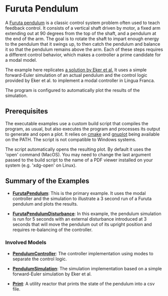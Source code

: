 # Furuta Pendulum

A [Furuta pendulum](https://en.wikipedia.org/wiki/Furuta_pendulum) is a classic control system problem often used to teach feedback control. 
It consists of a vertical shaft driven by motor, a fixed arm extending out at 90 degrees from the top of the shaft, and a pendulum at the end of the arm.
The goal is to rotate the shaft to impart enough energy to the pendulum that it swings up, to then catch the pendulum and balance it so that the pendulum remains above the arm.
Each of these steps requires a different control behavior, which makes a controller a prime candidate for a modal model.

The example here replicates [a solution by Eker et al.](https://ptolemy.berkeley.edu/papers/02/IFAC/IFAC.pdf)
It uses a simple forward-Euler simulation of an actual pendulum and the control logic provided by Eker et al. to implement a modal controller in Lingua Franca.

The program is configured to automatically plot the results of the simulation.


## Prerequisites

The executable examples use a custom build script that compiles the program, as usual, but also executes the program and processes its output to generate and open a plot. 
It relies on [cmake](https://cmake.org/) and [gnuplot](http://www.gnuplot.info/) being available on the PATH.
The script is not compatible to Windows systems.

The script automatically opens the resulting plot.
By default it uses the 'open' command (MacOS).
You may need to change the last argument passed to the build script to the name of a PDF viewer installed on your system (e.g. 'xdg-open' on Linux).


## Summary of the Examples

* **[FurutaPendulum](https://github.com/lf-lang/examples-lingua-franca/blob/main/C/src/modal_models/FurutaPendulum/FurutaPendulum.lf)**:
This is the primary example. 
It uses the modal controller and the simulation to illustrate a 3 second run of a Furuta pendulum and plots the results.

* **[FurutaPendulumDisturbance](https://github.com/lf-lang/examples-lingua-franca/blob/main/C/src/modal_models/FurutaPendulum/FurutaPendulumDisturbance.lf)**:
In this example, the pendulum simulation is run for 5 seconds with an external disturbance introduced at 3 seconds that will move the pendulum out of its upright position and requires re-balancing of the controller.


### Involved Models

* **[PendulumController](https://github.com/lf-lang/examples-lingua-franca/blob/main/C/src/modal_models/FurutaPendulum/PendulumController.lf)**:
The controller implementation using modes to separate the control logic.

* **[PendulumSimulation](https://github.com/lf-lang/examples-lingua-franca/blob/main/C/src/modal_models/FurutaPendulum/PendulumSimulation.lf)**:
The simulation implementation based on a simple forward-Euler simulation by Eker et al.

* **[Print](https://github.com/lf-lang/examples-lingua-franca/blob/main/C/src/modal_models/FurutaPendulum/Print.lf)**:
A utility reactor that prints the state of the pendulum into a csv file.
